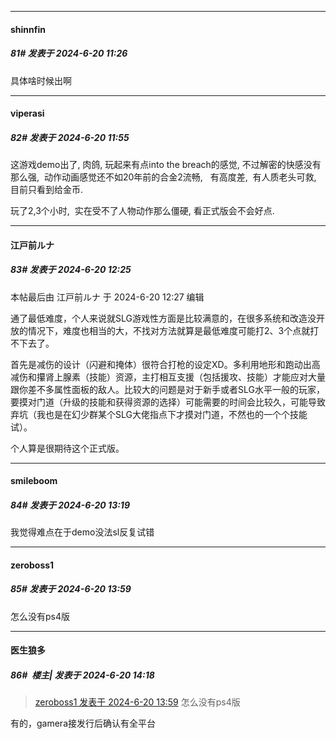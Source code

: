 ﻿
*****

####  shinnfin  
##### 81#       发表于 2024-6-20 11:26

具体啥时候出啊


*****

####  viperasi  
##### 82#       发表于 2024-6-20 11:55

这游戏demo出了, 肉鸽, 玩起来有点into the breach的感觉, 不过解密的快感没有那么强,  动作动画感觉还不如20年前的合金2流畅,   有高度差,  有人质老头可救, 目前只看到给金币.

玩了2,3个小时,  实在受不了人物动作那么僵硬, 看正式版会不会好点.


*****

####  江戸前ルナ  
##### 83#       发表于 2024-6-20 12:25

 本帖最后由 江戸前ルナ 于 2024-6-20 12:27 编辑 

通了最低难度，个人来说就SLG游戏性方面是比较满意的，在很多系统和改造没开放的情况下，难度也相当的大，不找对方法就算是最低难度可能打2、3个点就打不下去了。

首先是减伤的设计（闪避和掩体）很符合打枪的设定XD。多利用地形和跑动出高减伤和攥肾上腺素（技能）资源，主打相互支援（包括援攻、技能）才能应对大量跟你差不多属性面板的敌人。比较大的问题是对于新手或者SLG水平一般的玩家，要摸对门道（升级的技能和获得资源的选择）可能需要的时间会比较久，可能导致弃坑（我也是在幻少群某个SLG大佬指点下才摸对门道，不然也的一个个技能试）。

个人算是很期待这个正式版。


*****

####  smileboom  
##### 84#       发表于 2024-6-20 13:19

我觉得难点在于demo没法sl反复试错


*****

####  zeroboss1  
##### 85#       发表于 2024-6-20 13:59

怎么没有ps4版


*****

####  医生狼多  
##### 86#         楼主| 发表于 2024-6-20 14:18

<blockquote><a href="httphttps://bbs.saraba1st.com/2b/forum.php?mod=redirect&amp;goto=findpost&amp;pid=65310063&amp;ptid=2009250" target="_blank">zeroboss1 发表于 2024-6-20 13:59</a>
怎么没有ps4版</blockquote>
有的，gamera接发行后确认有全平台

